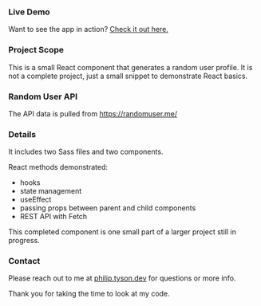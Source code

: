 ### Live Demo ###
Want to see the app in action? [Check it out  here.](https://60b6c5096f5351008f182445--practical-pike-81fdb0.netlify.app/)

### Project Scope ###
This is a small React component that generates a random user profile. It is not a complete project, just a small snippet to demonstrate React basics.

### Random User API ###
The API data is pulled from https://randomuser.me/

### Details ###
It includes two Sass files and two components.

React methods demonstrated: 
* hooks
* state management
* useEffect
* passing props between parent and child components
* REST API with Fetch

This completed component is one small part of a larger project still in progress.

### Contact ###
Please reach out to me at [philip.tyson.dev](mailto:philip.tyson.dev) for questions or more info.

Thank you for taking the time to look at my code.

